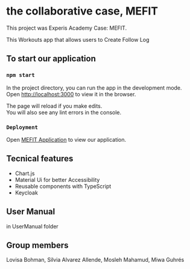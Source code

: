 #  the collaborative case, MEFIT

This project was Experis Academy Case: MEFIT. 

This Workouts app that allows users to Create Follow Log

## To start our application


### `npm start`

In the project directory, you can run the app in the development mode.\
Open [http://localhost:3000](http://localhost:3000) to view it in the browser.

The page will reload if you make edits.\
You will also see any lint errors in the console.

### `Deployment `

Open [MEFIT Application](https://mefit-f-git-master-mosh98.vercel.app/) to view our application.

## Tecnical features
- Chart.js
- Material Ui for better Accessibility
- Reusable components with TypeScript
- Keycloak

## User Manual
in UserManual folder

## Group members

 Lovisa Bohman, Silvia Alvarez Allende, Mosleh Mahamud, Miwa Guhrés
